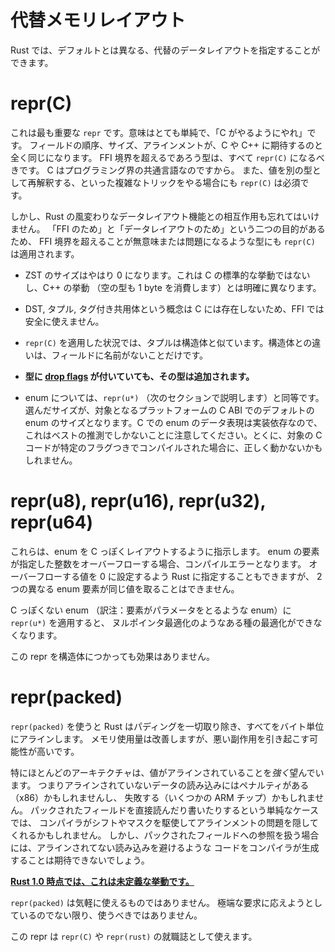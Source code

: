 <!--
# Alternative representations
-->

# 代替メモリレイアウト

<!--
Rust allows you to specify alternative data layout strategies from the default.
-->

Rust では、デフォルトとは異なる、代替のデータレイアウトを指定することができます。


# repr(C)

<!--
This is the most important `repr`. It has fairly simple intent: do what C does.
The order, size, and alignment of fields is exactly what you would expect from C
or C++. Any type you expect to pass through an FFI boundary should have
`repr(C)`, as C is the lingua-franca of the programming world. This is also
necessary to soundly do more elaborate tricks with data layout such as
reinterpreting values as a different type.
-->

これは最も重要な `repr` です。意味はとても単純で、「C がやるようにやれ」です。
フィールドの順序、サイズ、アラインメントが、C や C++ に期待するのと全く同じになります。
FFI 境界を超えるであろう型は、すべて `repr(C)` になるべきです。
C はプログラミング界の共通言語なのですから。
また、値を別の型として再解釈する、といった複雑なトリックをやる場合にも `repr(C)` は必須です。

<!--
However, the interaction with Rust's more exotic data layout features must be
kept in mind. Due to its dual purpose as "for FFI" and "for layout control",
`repr(C)` can be applied to types that will be nonsensical or problematic if
passed through the FFI boundary.
-->

しかし、Rust の風変わりなデータレイアウト機能との相互作用も忘れてはいけません。
「FFI のため」と「データレイアウトのため」という二つの目的があるため、
FFI 境界を超えることが無意味または問題になるような型にも `repr(C)` は適用されます。

* ZST のサイズはやはり 0 になります。これは C の標準的な挙動ではないし、C++ の挙動
（空の型も 1 byte を消費します）とは明確に異なります。

* DST, タプル, タグ付き共用体という概念は C には存在しないため、FFI では安全に使えません。

* `repr(C)` を適用した状況では、タプルは構造体と似ています。構造体との違いは、フィールドに名前がないことだけです。

* **型に [drop flags] が付いていても、その型は追加されます。**

* enum については、`repr(u*)` （次のセクションで説明します）と同等です。選んだサイズが、対象となるプラットフォームの C ABI でのデフォルトの enum のサイズとなります。C での enum のデータ表現は実装依存なので、これはベストの推測でしかないことに注意してください。とくに、対象の C コードが特定のフラグつきでコンパイルされた場合に、正しく動かないかもしれません。

<!--
# repr(u8), repr(u16), repr(u32), repr(u64)
-->

# repr(u8), repr(u16), repr(u32), repr(u64)

<!--
These specify the size to make a C-like enum. If the discriminant overflows the
integer it has to fit in, it will produce a compile-time error. You can manually
ask Rust to allow this by setting the overflowing element to explicitly be 0.
However Rust will not allow you to create an enum where two variants have the
same discriminant.
-->

これらは、enum を C っぽくレイアウトするように指示します。
enum の要素が指定した整数をオーバーフローする場合、コンパイルエラーとなります。
オーバーフローする値を 0 に設定するよう Rust に指定することもできますが、
2 つの異なる enum 要素が同じ値を取ることはできません。

<!--
On non-C-like enums, this will inhibit certain optimizations like the null-
pointer optimization.
-->

C っぽくない enum （訳注：要素がパラメータをとるような enum）に `repr(u*)` を適用すると、
ヌルポインタ最適化のようなある種の最適化ができなくなります。

<!--
These reprs have no effect on a struct.
-->

この repr を構造体につかっても効果はありません。


<!--
# repr(packed)
-->

# repr(packed)

<!--
`repr(packed)` forces Rust to strip any padding, and only align the type to a
byte. This may improve the memory footprint, but will likely have other negative
side-effects.
-->

`repr(packed)` を使うと Rust はパディングを一切取り除き、すべてをバイト単位にアラインします。
メモリ使用量は改善しますが、悪い副作用を引き起こす可能性が高いです。

<!--
In particular, most architectures *strongly* prefer values to be aligned. This
may mean the unaligned loads are penalized (x86), or even fault (some ARM
chips). For simple cases like directly loading or storing a packed field, the
compiler might be able to paper over alignment issues with shifts and masks.
However if you take a reference to a packed field, it's unlikely that the
compiler will be able to emit code to avoid an unaligned load.
-->

特にほとんどのアーキテクチャは、値がアラインされていることを*強く*望んでいます。
つまりアラインされていないデータの読み込みにはペナルティがある（x86）かもしれませんし、
失敗する（いくつかの ARM チップ）かもしれません。
パックされたフィールドを直接読んだり書いたりするという単純なケースでは、
コンパイラがシフトやマスクを駆使してアラインメントの問題を隠してくれるかもしれません。
しかし、パックされたフィールドへの参照を扱う場合には、アラインされてない読み込みを避けるような
コードをコンパイラが生成することは期待できないでしょう。


**[Rust 1.0 時点では、これは未定義な挙動です。][ub loads]**

`repr(packed)` は気軽に使えるものではありません。
極端な要求に応えようとしているのでない限り、使うべきではありません。

この repr は `repr(C)` や `repr(rust)` の就職誌として使えます。

[drop flags]: drop-flags.md
[ub loads]: https://github.com/rust-lang/rust/issues/27060
